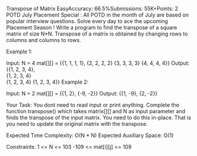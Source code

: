 Transpose of Matrix
EasyAccuracy: 66.5%Submissions: 55K+Points: 2
POTD July Placement Special : All POTD in the month of July are based on popular interview questions. Solve every day to ace the upcoming Placement Season !
Write a program to find the transpose of a square matrix of size N*N. Transpose of a matrix is obtained by changing rows to columns and columns to rows.

Example 1:

Input:
N = 4
mat[][] = {{1, 1, 1, 1},
           {2, 2, 2, 2}
           {3, 3, 3, 3}
           {4, 4, 4, 4}}
Output: 
{{1, 2, 3, 4},  
 {1, 2, 3, 4}  
 {1, 2, 3, 4}
 {1, 2, 3, 4}} 
Example 2:

Input:
N = 2
mat[][] = {{1, 2},
           {-9, -2}}
Output:
{{1, -9}, 
 {2, -2}}

Your Task:
You dont need to read input or print anything. Complete the function transpose() which takes matrix[][] and N as input parameter and finds the transpose of the input matrix. You need to do this in-place. That is you need to update the original matrix with the transpose. 

Expected Time Complexity: O(N * N)
Expected Auxiliary Space: O(1)

Constraints:
1 <= N <= 103
-109 <= mat[i][j] <= 109
